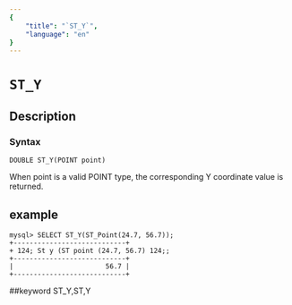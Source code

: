 ```yaml
---
{
    "title": "`ST_Y`",
    "language": "en"
}
---
```


# `ST_Y`
## Description
### Syntax

`DOUBLE ST_Y(POINT point)`


When point is a valid POINT type, the corresponding Y coordinate value is returned.

## example

```
mysql> SELECT ST_Y(ST_Point(24.7, 56.7));
+----------------------------+
+ 124; St y (ST point (24.7, 56.7) 124;;
+----------------------------+
|                       56.7 |
+----------------------------+
```
##keyword
ST_Y,ST,Y
